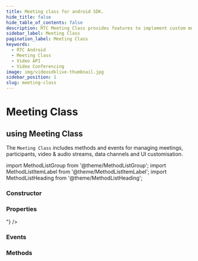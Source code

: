```yaml
---
title: Meeting class for android SDK.
hide_title: false
hide_table_of_contents: false
description: RTC Meeting Class provides features to implement custom meeting layout in your application.
sidebar_label: Meeting Class
pagination_label: Meeting Class
keywords:
  - RTC Android
  - Meeting Class
  - Video API
  - Video Conferencing
image: img/videosdklive-thumbnail.jpg
sidebar_position: 1
slug: meeting-class
---
```


# Meeting Class

## using Meeting Class

The `Meeting Class` includes methods and events for managing meetings, participants, video & audio streams, data channels and UI customisation.

import MethodListGroup from '@theme/MethodListGroup';
import MethodListItemLabel from '@theme/MethodListItemLabel';
import MethodListHeading from '@theme/MethodListHeading';

### Constructor

<MethodListGroup>
  <MethodListItemLabel name="__constructor"  >
    <MethodListGroup>
      <MethodListHeading heading="Constructors" />
      <MethodListItemLabel name="Meeting(String meetingId, Participant localParticipant)"  type={"void"} />
    </MethodListGroup>
  </MethodListItemLabel>
</MethodListGroup>

### Properties

<MethodListGroup>
  <MethodListItemLabel name="__properties"  >
    <MethodListGroup>
      <MethodListHeading heading="Properties" />
      <MethodListItemLabel name="getMeetingId()"  type={"String"} />
      <MethodListItemLabel name="getLocalParticipant()"  type={"Participant"} />
      <MethodListItemLabel name="getParticipants()"  type={"Map<String, Participant>"} />
    </MethodListGroup>
  </MethodListItemLabel>
</MethodListGroup>

### Events

<MethodListGroup>
  <MethodListItemLabel name="__events" >
    <MethodListGroup>
      <MethodListHeading heading="Events" />
      <MethodListItemLabel name="addEventListener(MeetingEventListener listener)"  type={"void"} />
      <MethodListItemLabel name="removeEventListener(MeetingEventListener listener)"  type={"void"} />
      <MethodListItemLabel name="removeAllListeners()"  type={"void"} />
    </MethodListGroup>
  </MethodListItemLabel>
</MethodListGroup>

### Methods

<MethodListGroup>
  <MethodListItemLabel name="__methods" >
    <MethodListGroup>
      <MethodListHeading heading="Methods" />
      <MethodListItemLabel name="join()"  type={"void"} />
      <MethodListItemLabel name="leave()"  type={"void"} />
      <MethodListItemLabel name="muteMic()"  type={"void"} />
      <MethodListItemLabel name="unmuteMic()"  type={"void"} />
      <MethodListItemLabel name="disableWebcam()"  type={"void"} />
      <MethodListItemLabel name="enableWebcam()"  type={"void"} />
      <MethodListItemLabel name="disableScreenShare()"  type={"void"} />
      <MethodListItemLabel name="enableScreenShare()"  type={"void"} />
      <MethodListItemLabel name="sendChatMessage(String text)"  type={"void"} />
      <MethodListItemLabel name="startRecording(String webhookUrl)"  type={"void"} />
      <MethodListItemLabel name="stopRecording()"  type={"void"} />
      <MethodListItemLabel name="changeWebcam(String deviceId)"  type={"void"} />
      <MethodListItemLabel name="setWebcamQuality(String quality)"  type={"void"} />
      <MethodListItemLabel name="respondEntry(String pId, String decision)"  type={"void"} />
    </MethodListGroup>
  </MethodListItemLabel>
</MethodListGroup>
